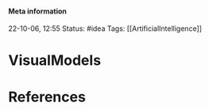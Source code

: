 #### Meta information
22-10-06, 12:55
Status: #idea
Tags: [[ArtificialIntelligence]]





# VisualModels







# References
